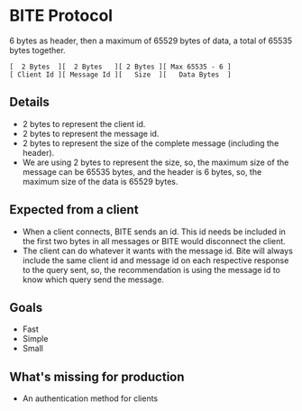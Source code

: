# BITE Protocol

6 bytes as header, then a maximum of 65529 bytes of data, a total of 65535 bytes
together.

    [  2 Bytes  ][  2 Bytes   ][ 2 Bytes ][ Max 65535 - 6 ]
    [ Client Id ][ Message Id ][   Size  ][   Data Bytes  ]

## Details

-   2 bytes to represent the client id.
-   2 bytes to represent the message id.
-   2 bytes to represent the size of the complete message (including the
    header).
-   We are using 2 bytes to represent the size, so, the maximum size of the
    message can be 65535 bytes, and the header is 6 bytes, so, the maximum size
    of the data is 65529 bytes.

## Expected from a client

-   When a client connects, BITE sends an id. This id needs be included in the
    first two bytes in all messages or BITE would disconnect the client.
-   The client can do whatever it wants with the message id. Bite will always
    include the same client id and message id on each respective response to the
    query sent, so, the recommendation is using the message id to know which
    query send the message.

## Goals

-   Fast
-   Simple
-   Small

## What's missing for production

-   An authentication method for clients

